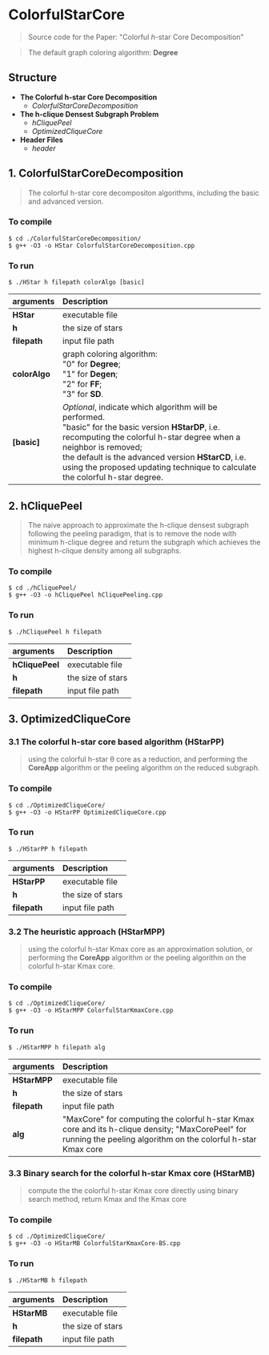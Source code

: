 # ColorfulStarCore

> Source code for the Paper: "Colorful *h*-star Core Decomposition"

> The default graph coloring algorithm: **Degree**

## Structure
- **The Colorful h-star Core Decomposition**
  - *ColorfulStarCoreDecomposition*
- **The h-clique Densest Subgraph Problem**
  - *hCliquePeel*  
  - *OptimizedCliqueCore* 
- **Header Files**
  - *header*

## 1. ColorfulStarCoreDecomposition
> The colorful h-star core decompositon algorithms, including the basic and advanced version.
### To compile
```
$ cd ./ColorfulStarCoreDecomposition/
$ g++ -O3 -o HStar ColorfulStarCoreDecomposition.cpp
```

### To run
```
$ ./HStar h filepath colorAlgo [basic]
```

| arguments  | Description |
| :-----| :---- |
| **HStar** | executable file |
| **h** | the size of stars |
| **filepath** | input file path |
| **colorAlgo** | graph coloring algorithm: <br>"0" for **Degree**; <br>"1" for **Degen**; <br>"2" for **FF**; <br>"3" for **SD**. |
| **[basic]** | *Optional*, indicate which algorithm will be performed. <br>"basic" for the basic version **HStarDP**, i.e. recomputing the colorful h-star degree when a neighbor is removed; <br>the default is the advanced version **HStarCD**, i.e. using the proposed updating technique to calculate the colorful h-star degree. |


## 2. hCliquePeel
> The naive approach to approximate the h-clique densest subgraph following the peeling paradigm, that is to remove the node with minimum h-clique degree and return the subgraph which achieves the highest h-clique density among all subgraphs.
### To compile
```
$ cd ./hCliquePeel/
$ g++ -O3 -o hCliquePeel hCliquePeeling.cpp
```

### To run
```
$ ./hCliquePeel h filepath
```

| arguments  | Description |
| :-----| :---- |
| **hCliquePeel** | executable file |
| **h** | the size of stars |
| **filepath** | input file path |

## 3. OptimizedCliqueCore

### 3.1 The colorful h-star core based algorithm (**HStarPP**)
> using the colorful h-star θ core as a reduction, and performing the **CoreApp** algorithm or the peeling algorithm on the reduced subgraph.
### To compile
```
$ cd ./OptimizedCliqueCore/
$ g++ -O3 -o HStarPP OptimizedCliqueCore.cpp
```

### To run
```
$ ./HStarPP h filepath
```

| arguments  | Description |
| :-----| :---- |
| **HStarPP** | executable file |
| **h** | the size of stars |
| **filepath** | input file path |


### 3.2 The heuristic approach (**HStarMPP**)
> using the colorful h-star Kmax core as an approximation solution, or performing the **CoreApp** algorithm or the peeling algorithm on the colorful h-star Kmax core.

### To compile
```
$ cd ./OptimizedCliqueCore/
$ g++ -O3 -o HStarMPP ColorfulStarKmaxCore.cpp
```

### To run
```
$ ./HStarMPP h filepath alg
```

| arguments  | Description |
| :-----| :---- |
| **HStarMPP** | executable file |
| **h** | the size of stars |
| **filepath** | input file path |
| **alg** | "MaxCore" for computing the colorful h-star Kmax core and its h-clique density; "MaxCorePeel" for running the peeling algorithm on the colorful h-star Kmax core |



### 3.3 Binary search for the colorful h-star Kmax core (**HStarMB**)
> compute the the colorful h-star Kmax core directly using binary search method, return Kmax and the Kmax core

### To compile
```
$ cd ./OptimizedCliqueCore/
$ g++ -O3 -o HStarMB ColorfulStarKmaxCore-BS.cpp
```

### To run
```
$ ./HStarMB h filepath
```

| arguments  | Description |
| :-----| :---- |
| **HStarMB** | executable file |
| **h** | the size of stars |
| **filepath** | input file path |


